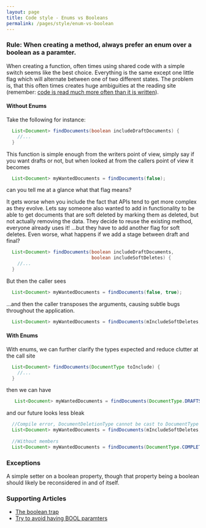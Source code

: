 ```yaml
---
layout: page
title: Code style - Enums vs Booleans
permalink: /pages/style/enum-vs-boolean
---
```


### Rule: When creating a method, always prefer an enum over a boolean as a paramter.

When creating a function, often times using shared code with a simple switch seems like the best choice. Everything is the same except one little flag which will alternate between one of two different states. The problem is, that this often times creates huge ambiguities at the reading site (remember: [code is read much more often than it is written](https://blogs.msdn.microsoft.com/oldnewthing/20070406-00/?p=27343/)). 

#### Without Enums

Take the following for instance:

```java
  List<Document> findDocuments(boolean includeDraftDocuments) {
    //...
  }
```

This function is simple enough from the writers point of view, simply say if you want drafts or not, but when looked at from the callers point of view it becomes

```java
  List<Document> myWantedDocuments = findDocuments(false);
```

can you tell me at a glance what that flag means?



It gets worse when you include the fact that APIs tend to get more complex as they evolve. Lets say someone also wanted to add in functionality to be able to get documents that are soft deleted by marking them as deleted, but not actually removing the data. They decide to reuse the existing method, everyone already uses it! ...but they have to add another flag for soft deletes. Even worse, what happens if we add a stage between draft and final?

```java
  List<Document> findDocuments(boolean includeDraftDocuments,
                               boolean includeSoftDeletes) {
    //...
  }
```

But then the caller sees

```java
  List<Document> myWantedDocuments = findDocuments(false, true);
```

...and then the caller transposes the arguments, causing subtle bugs throughout the application.

```java
  List<Document> myWantedDocuments = findDocuments(mIncludeSoftDeletes, mIncludeDrafts);
```
#### With Enums

With enums, we can further clarify the types expected and reduce clutter at the call site

```java
  List<Document> findDocuments(DocumentType toInclude) {
    //...
  }
```
then we can have

```java
   List<Document> myWantedDocuments = findDocuments(DocumentType.DRAFTS);
```
and our future looks less bleak

```java
  //Compile error, DocumentDeletionType cannot be cast to DocumentType
  List<Document> myWantedDocuments = findDocuments(mIncludeSoftDeletes, mIncludeDrafts);
  
  //Without members
  List<Document> myWantedDocuments = findDocuments(DocumentType.COMPLETED, DocumentDeletionType.NOT_DELETED);
```

### Exceptions
A simple setter on a boolean property, though that property being a boolean should likely be reconsidered in and of itself.
  
### Supporting Articles
* [The boolean trap](https://ariya.io/2011/08/hall-of-api-shame-boolean-trap)
* [Try to avoid having BOOL paramters](https://blogs.msdn.microsoft.com/oldnewthing/20060828-18/?p=29953)  
